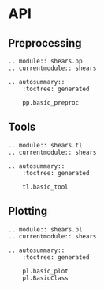 # API

## Preprocessing

```{eval-rst}
.. module:: shears.pp
.. currentmodule:: shears

.. autosummary::
    :toctree: generated

    pp.basic_preproc
```

## Tools

```{eval-rst}
.. module:: shears.tl
.. currentmodule:: shears

.. autosummary::
    :toctree: generated

    tl.basic_tool
```

## Plotting

```{eval-rst}
.. module:: shears.pl
.. currentmodule:: shears

.. autosummary::
    :toctree: generated

    pl.basic_plot
    pl.BasicClass
```
